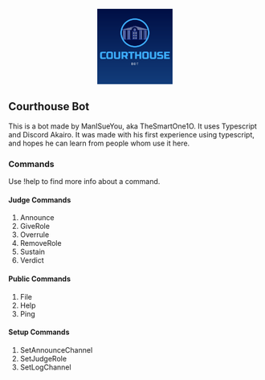 <p align="center">
    <a href=""><img src="/assets/courthouse_logo.png" alt="Courthouse Bot" height="150" /></a>
</p>

## Courthouse Bot

This is a bot made by ManISueYou, aka TheSmartOne1O. It uses Typescript and Discord Akairo. It was made with his first experience using typescript, and hopes he can learn from people whom use it here.

### Commands
Use !help <command> to find more info about a command.

#### Judge Commands
1. Announce
2. GiveRole
3. Overrule
4. RemoveRole
5. Sustain
6. Verdict

#### Public Commands
1. File
2. Help
3. Ping

#### Setup Commands
1. SetAnnounceChannel
2. SetJudgeRole
3. SetLogChannel
